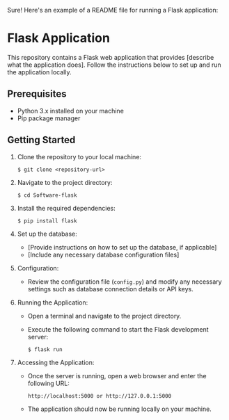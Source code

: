 Sure! Here's an example of a README file for running a Flask application:

# Flask Application

This repository contains a Flask web application that provides [describe what the application does]. Follow the instructions below to set up and run the application locally.

## Prerequisites

- Python 3.x installed on your machine
- Pip package manager

## Getting Started

1. Clone the repository to your local machine:

   ```shell
   $ git clone <repository-url>
   ```

2. Navigate to the project directory:

   ```shell
   $ cd Software-flask
   ```

3. Install the required dependencies:

   ```shell
   $ pip install flask
   ```

4. Set up the database:

   - [Provide instructions on how to set up the database, if applicable]
   - [Include any necessary database configuration files]

5. Configuration:

   - Review the configuration file (`config.py`) and modify any necessary settings such as database connection details or API keys.

6. Running the Application:

   - Open a terminal and navigate to the project directory.
   - Execute the following command to start the Flask development server:

     ```shell
     $ flask run
     ```

7. Accessing the Application:

   - Once the server is running, open a web browser and enter the following URL:

     ```
     http://localhost:5000 or http://127.0.0.1:5000
     ```

   - The application should now be running locally on your machine.
